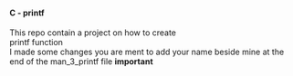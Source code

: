 <h4>C - printf</h4>

This repo contain a project on how to create <br>printf function</br> 
I made some changes you are ment to add your name beside mine at the end of the man_3_printf file <b>important</b>
